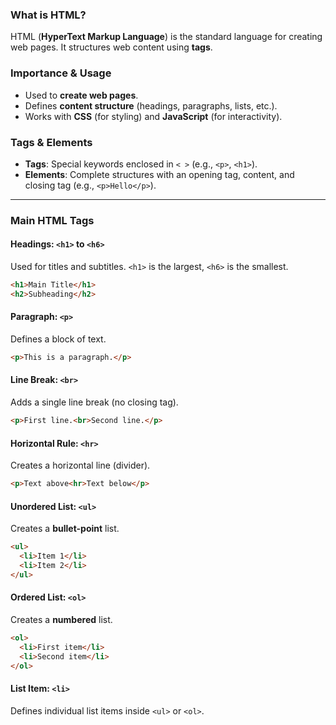 ### What is HTML?

HTML (**HyperText Markup Language**) is the standard language for creating web pages. It structures web content using **tags**.

### Importance & Usage

- Used to **create web pages**.
- Defines **content structure** (headings, paragraphs, lists, etc.).
- Works with **CSS** (for styling) and **JavaScript** (for interactivity).

### Tags & Elements

- **Tags**: Special keywords enclosed in `< >` (e.g., `<p>`, `<h1>`).
- **Elements**: Complete structures with an opening tag, content, and closing tag (e.g., `<p>Hello</p>`).

---

### Main HTML Tags

#### Headings: `<h1>` to `<h6>`

Used for titles and subtitles. `<h1>` is the largest, `<h6>` is the smallest.

```html
<h1>Main Title</h1>
<h2>Subheading</h2>
```

#### Paragraph: `<p>`

Defines a block of text.

```html
<p>This is a paragraph.</p>
```

#### Line Break: `<br>`

Adds a single line break (no closing tag).

```html
<p>First line.<br>Second line.</p>
```

#### Horizontal Rule: `<hr>`

Creates a horizontal line (divider).

```html
<p>Text above<hr>Text below</p>
```

#### Unordered List: `<ul>`

Creates a **bullet-point** list.

```html
<ul>
  <li>Item 1</li>
  <li>Item 2</li>
</ul>
```

#### Ordered List: `<ol>`

Creates a **numbered** list.

```html
<ol>
  <li>First item</li>
  <li>Second item</li>
</ol>
```

#### List Item: `<li>`

Defines individual list items inside `<ul>` or `<ol>`.

